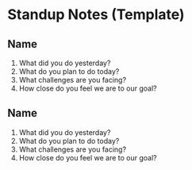 # Standup Notes (Template)

## Name
1. What did you do yesterday?
2. What do you plan to do today?
3. What challenges are you facing?
4. How close do you feel we are to our goal?

## Name
1. What did you do yesterday?
2. What do you plan to do today?
3. What challenges are you facing?
4. How close do you feel we are to our goal?
